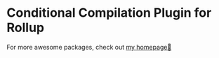 # Conditional Compilation Plugin for Rollup

For more awesome packages, check out [my homepage💛](https://baendlorel.github.io/?repoType=npm)
